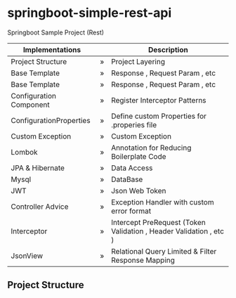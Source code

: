 # springboot-simple-rest-api

Springboot Sample Project (Rest)

| Implementations | | Description|
| ------ |------ |------ |
| Project Structure | » | Project Layering |
| Base Template| » |Response , Request Param , etc | 
| Base Template| » |Response , Request Param , etc | 
| Configuration Component| » |Register Interceptor Patterns | 
| ConfigurationProperties| » |Define custom Properties for .properies file | 
| Custom Exception| » |Custom Exception | 
| Lombok| » |Annotation for Reducing Boilerplate Code |
| JPA & Hibernate| » |Data Access | 
| Mysql| » |DataBase | 
| JWT| » |Json Web Token | 
| Controller Advice| » |Exception Handler with custom error format | 
| Interceptor| » |Intercept PreRequest (Token Validation , Header Validation , etc )  | 
| JsonView | » | Relational Query Limited & Filter Response Mapping | 






## Project Structure
```

```

